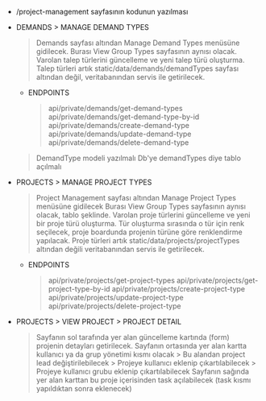 * /project-management sayfasının kodunun yazılması


* DEMANDS > MANAGE DEMAND TYPES
    > Demands sayfası altından Manage Demand Types menüsüne gidilecek.
    > Burası View Group Types sayfasının aynısı olacak.
    > Varolan talep türlerini güncelleme ve yeni talep türü oluşturma.
    > Talep türleri artık static/data/demands/demandTypes sayfası altından değil, veritabanından servis ile getirilecek.

    - ENDPOINTS
        > api/private/demands/get-demand-types
        > api/private/demands/get-demand-type-by-id
        > api/private/demands/create-demand-type
        > api/private/demands/update-demand-type
        > api/private/demands/delete-demand-type

    > DemandType modeli yazılmalı
    > Db'ye demandTypes diye tablo açılmalı


* PROJECTS > MANAGE PROJECT TYPES
    > Project Management sayfası altından Manage Project Types menüsüne gidilecek
    > Burası View Group Types sayfasının aynısı olacak, tablo şeklinde.
    > Varolan proje türlerini güncelleme ve yeni bir proje türü oluşturma.
    > Tür oluşturma sırasında o tür için renk seçilecek, proje boardunda projenin türüne göre renklendirme yapılacak.
    > Proje türleri artık static/data/projects/projectTypes altından değili veritabanından servis ile getirilecek.

    - ENDPOINTS
        > api/private/projects/get-project-types
        > api/private/projects/get-project-type-by-id
        > api/private/projects/create-project-type
        > api/private/projects/update-project-type
        > api/private/projects/delete-project-type

* PROJECTS > VIEW PROJECT > PROJECT DETAIL
    > Sayfanın sol tarafında yer alan güncelleme kartında (form) projenin detayları getirilecek.
    > Sayfanın ortasında yer alan kartta kullanıcı ya da grup yönetimi kısmı olacak
        > Bu alandan project lead değiştirilebilecek
        > Projeye kullanıcı eklenip çıkartılabilecek
        > Projeye kullanıcı grubu eklenip çıkartılabilecek 
    > Sayfanın sağında yer alan karttan bu proje içerisinden task açılabilecek (task kısmı yapıldıktan sonra eklenecek)